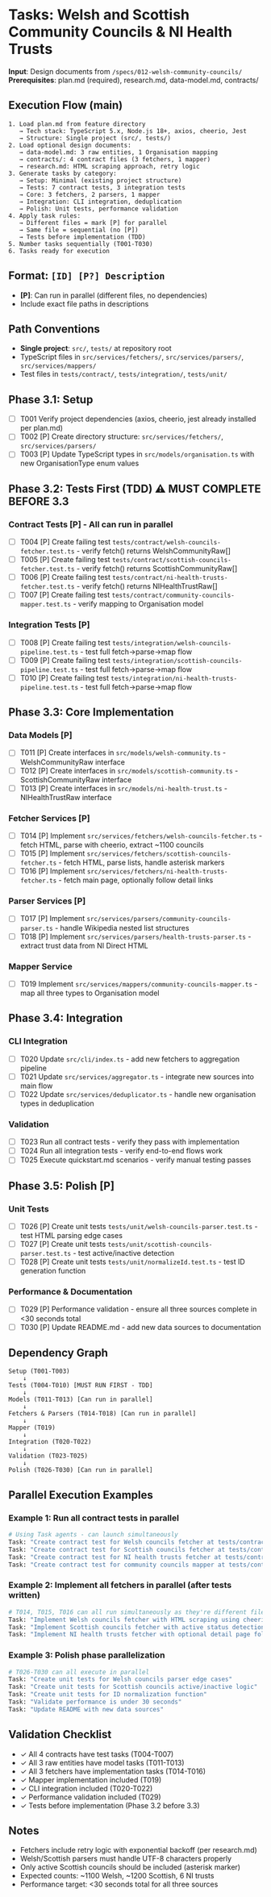 # Tasks: Welsh and Scottish Community Councils & NI Health Trusts

**Input**: Design documents from `/specs/012-welsh-community-councils/`
**Prerequisites**: plan.md (required), research.md, data-model.md, contracts/

## Execution Flow (main)
```
1. Load plan.md from feature directory
   → Tech stack: TypeScript 5.x, Node.js 18+, axios, cheerio, Jest
   → Structure: Single project (src/, tests/)
2. Load optional design documents:
   → data-model.md: 3 raw entities, 1 Organisation mapping
   → contracts/: 4 contract files (3 fetchers, 1 mapper)
   → research.md: HTML scraping approach, retry logic
3. Generate tasks by category:
   → Setup: Minimal (existing project structure)
   → Tests: 7 contract tests, 3 integration tests
   → Core: 3 fetchers, 2 parsers, 1 mapper
   → Integration: CLI integration, deduplication
   → Polish: Unit tests, performance validation
4. Apply task rules:
   → Different files = mark [P] for parallel
   → Same file = sequential (no [P])
   → Tests before implementation (TDD)
5. Number tasks sequentially (T001-T030)
6. Tasks ready for execution
```

## Format: `[ID] [P?] Description`
- **[P]**: Can run in parallel (different files, no dependencies)
- Include exact file paths in descriptions

## Path Conventions
- **Single project**: `src/`, `tests/` at repository root
- TypeScript files in `src/services/fetchers/`, `src/services/parsers/`, `src/services/mappers/`
- Test files in `tests/contract/`, `tests/integration/`, `tests/unit/`

## Phase 3.1: Setup
- [ ] T001 Verify project dependencies (axios, cheerio, jest already installed per plan.md)
- [ ] T002 [P] Create directory structure: `src/services/fetchers/`, `src/services/parsers/`
- [ ] T003 [P] Update TypeScript types in `src/models/organisation.ts` with new OrganisationType enum values

## Phase 3.2: Tests First (TDD) ⚠️ MUST COMPLETE BEFORE 3.3

### Contract Tests [P] - All can run in parallel
- [ ] T004 [P] Create failing test `tests/contract/welsh-councils-fetcher.test.ts` - verify fetch() returns WelshCommunityRaw[]
- [ ] T005 [P] Create failing test `tests/contract/scottish-councils-fetcher.test.ts` - verify fetch() returns ScottishCommunityRaw[]
- [ ] T006 [P] Create failing test `tests/contract/ni-health-trusts-fetcher.test.ts` - verify fetch() returns NIHealthTrustRaw[]
- [ ] T007 [P] Create failing test `tests/contract/community-councils-mapper.test.ts` - verify mapping to Organisation model

### Integration Tests [P]
- [ ] T008 [P] Create failing test `tests/integration/welsh-councils-pipeline.test.ts` - test full fetch→parse→map flow
- [ ] T009 [P] Create failing test `tests/integration/scottish-councils-pipeline.test.ts` - test full fetch→parse→map flow
- [ ] T010 [P] Create failing test `tests/integration/ni-health-trusts-pipeline.test.ts` - test full fetch→parse→map flow

## Phase 3.3: Core Implementation

### Data Models [P]
- [ ] T011 [P] Create interfaces in `src/models/welsh-community.ts` - WelshCommunityRaw interface
- [ ] T012 [P] Create interfaces in `src/models/scottish-community.ts` - ScottishCommunityRaw interface
- [ ] T013 [P] Create interfaces in `src/models/ni-health-trust.ts` - NIHealthTrustRaw interface

### Fetcher Services [P]
- [ ] T014 [P] Implement `src/services/fetchers/welsh-councils-fetcher.ts` - fetch HTML, parse with cheerio, extract ~1100 councils
- [ ] T015 [P] Implement `src/services/fetchers/scottish-councils-fetcher.ts` - fetch HTML, parse lists, handle asterisk markers
- [ ] T016 [P] Implement `src/services/fetchers/ni-health-trusts-fetcher.ts` - fetch main page, optionally follow detail links

### Parser Services [P]
- [ ] T017 [P] Implement `src/services/parsers/community-councils-parser.ts` - handle Wikipedia nested list structures
- [ ] T018 [P] Implement `src/services/parsers/health-trusts-parser.ts` - extract trust data from NI Direct HTML

### Mapper Service
- [ ] T019 Implement `src/services/mappers/community-councils-mapper.ts` - map all three types to Organisation model

## Phase 3.4: Integration

### CLI Integration
- [ ] T020 Update `src/cli/index.ts` - add new fetchers to aggregation pipeline
- [ ] T021 Update `src/services/aggregator.ts` - integrate new sources into main flow
- [ ] T022 Update `src/services/deduplicator.ts` - handle new organisation types in deduplication

### Validation
- [ ] T023 Run all contract tests - verify they pass with implementation
- [ ] T024 Run all integration tests - verify end-to-end flows work
- [ ] T025 Execute quickstart.md scenarios - verify manual testing passes

## Phase 3.5: Polish [P]

### Unit Tests
- [ ] T026 [P] Create unit tests `tests/unit/welsh-councils-parser.test.ts` - test HTML parsing edge cases
- [ ] T027 [P] Create unit tests `tests/unit/scottish-councils-parser.test.ts` - test active/inactive detection
- [ ] T028 [P] Create unit tests `tests/unit/normalizeId.test.ts` - test ID generation function

### Performance & Documentation
- [ ] T029 [P] Performance validation - ensure all three sources complete in <30 seconds total
- [ ] T030 [P] Update README.md - add new data sources to documentation

## Dependency Graph
```
Setup (T001-T003)
    ↓
Tests (T004-T010) [MUST RUN FIRST - TDD]
    ↓
Models (T011-T013) [Can run in parallel]
    ↓
Fetchers & Parsers (T014-T018) [Can run in parallel]
    ↓
Mapper (T019)
    ↓
Integration (T020-T022)
    ↓
Validation (T023-T025)
    ↓
Polish (T026-T030) [Can run in parallel]
```

## Parallel Execution Examples

### Example 1: Run all contract tests in parallel
```bash
# Using Task agents - can launch simultaneously
Task: "Create contract test for Welsh councils fetcher at tests/contract/welsh-councils-fetcher.test.ts"
Task: "Create contract test for Scottish councils fetcher at tests/contract/scottish-councils-fetcher.test.ts"
Task: "Create contract test for NI health trusts fetcher at tests/contract/ni-health-trusts-fetcher.test.ts"
Task: "Create contract test for community councils mapper at tests/contract/community-councils-mapper.test.ts"
```

### Example 2: Implement all fetchers in parallel (after tests written)
```bash
# T014, T015, T016 can all run simultaneously as they're different files
Task: "Implement Welsh councils fetcher with HTML scraping using cheerio"
Task: "Implement Scottish councils fetcher with active status detection"
Task: "Implement NI health trusts fetcher with optional detail page following"
```

### Example 3: Polish phase parallelization
```bash
# T026-T030 can all execute in parallel
Task: "Create unit tests for Welsh councils parser edge cases"
Task: "Create unit tests for Scottish councils active/inactive logic"
Task: "Create unit tests for ID normalization function"
Task: "Validate performance is under 30 seconds"
Task: "Update README with new data sources"
```

## Validation Checklist
- ✓ All 4 contracts have test tasks (T004-T007)
- ✓ All 3 raw entities have model tasks (T011-T013)
- ✓ All 3 fetchers have implementation tasks (T014-T016)
- ✓ Mapper implementation included (T019)
- ✓ CLI integration included (T020-T022)
- ✓ Performance validation included (T029)
- ✓ Tests before implementation (Phase 3.2 before 3.3)

## Notes
- Fetchers include retry logic with exponential backoff (per research.md)
- Welsh/Scottish parsers must handle UTF-8 characters properly
- Only active Scottish councils should be included (asterisk marker)
- Expected counts: ~1100 Welsh, ~1200 Scottish, 6 NI trusts
- Performance target: <30 seconds total for all three sources